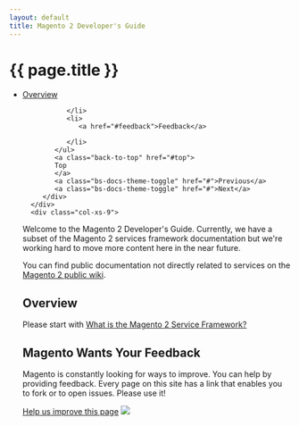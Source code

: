 ```yaml
---
layout: default
title: Magento 2 Developer's Guide
---
```


<div class="container">
   <div class="jumbotron">
      <h1 class="heading1" id="mage2-dev-guide">{{ page.title }}</h1>
   </div>
  <div class="col-xs-3" id="myScrollspy">
         <div class="bs-docs-sidebar hidden-print hidden-xs hidden-sm" role="complementary">
            <ul class="nav nav-tabs nav-stacked" data-spy="affix">
               <li>
                  <a href="#overview">Overview</a>
                  
               </li>
               <li>
                  <a href="#feedback">Feedback</a>
                 
               </li>
            </ul>
            <a class="back-to-top" href="#top">
            Top
            </a>
            <a class="bs-docs-theme-toggle" href="#">Previous</a>
            <a class="bs-docs-theme-toggle" href="#">Next</a>
         </div>
      </div>
      <div class="col-xs-9">
<p>Welcome to the Magento 2 Developer's Guide. Currently, we have a subset of the Magento 2 services framework documentation but we're working hard to move more content here in the near future.</p>
<p>You can find public documentation not directly related to services on the <a href="https://wiki.magento.com/display/MAGE2DOC/Magento+2+Product+Documentation" target="_blank">Magento 2 public wiki</a>.</p>
<h2 id="overview" class="heading2">Overview</h2>
<p>Please start with <a href="{{ site.gdeurl }}m2devgde/svcs-framework/what-is-svc.html">What is the Magento 2 Service Framework?</a></p>

<h2 class="heading2" id="feedback">Magento Wants Your Feedback</h2>
<p>Magento is constantly looking for ways to improve. You can help by providing feedback. Every page on this site has a link that enables you to fork or to open issues. Please use it!</p>
<p><a href="https://github.com/magento/devdocs/blob/master/guides/v1.0/m2devgde/index.html" target="_blank">Help us improve this page</a>&nbsp;<img src="{{ site.baseurl }}common/images/newWindow.gif"/></p>



